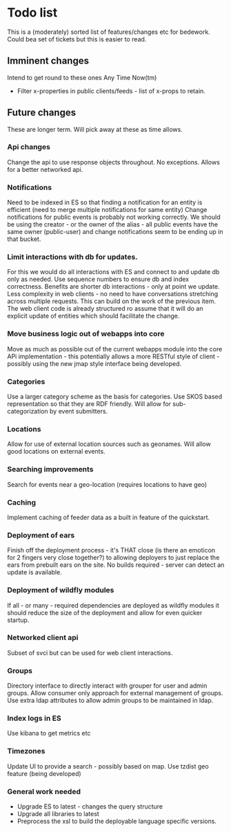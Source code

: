 # Todo list

This is a (moderately) sorted list of features/changes etc for bedework. Could bea set of tickets but this is easier to read.

## Imminent changes
Intend to get round to these ones Any Time Now(tm)
  * Filter x-properties in public clients/feeds - list of x-props to retain.

## Future changes
These are longer term. Will pick away at these as time allows.
  
### Api changes
Change the api to use response objects throughout. No exceptions. Allows for a better networked api.

### Notifications
Need to be indexed in ES so that finding a notification for an entity is efficient (need to merge multiple notifications for same entity)
Change notifications for public events is probably not working correctly. We should be using the creator - or the owner of the alias - all public events have the same owner (public-user) and change notifications seem to be ending up in that bucket.

### Limit interactions with db for updates.
For this we would do all interactions with ES and connect to and update db only as needed. Use sequence numbers to ensure db and index correctness. Benefits are shorter db interactions - only at point we update. Less complexity in web clients - no need to have conversations stretching across multiple requests. This can build on the work of the previous item. The web client code is already structured ro assume that it will do an explicit update of entities which should facilitate the change.

### Move business logic out of webapps into core
Move as much as possible out of the current webapps module into the core APi implementation - this potentially allows a more RESTful style of client - possibly using the new jmap style interface being developed.

### Categories
Use a larger category scheme as the basis for categories. Use SKOS based representation so that they are RDF friendly. Will allow for sub-categorization by event submitters.

### Locations
Allow for use of external location sources such as geonames. Will allow good locations on external events.

### Searching improvements
Search for events near a geo-location (requires locations to have geo)

### Caching
Implement caching of feeder data as a built in feature of the quickstart.

### Deployment of ears
Finish off the deployment process - it's THAT close (is there an emoticon for 2 fingers very close together?) to allowing deployers to just replace the ears from prebuilt ears on the site. No builds required - server can detect an update is available.

### Deployment of wildfly modules
If all - or many - required dependencies are deployed as wildfly modules it should reduce the size of the deployment and allow for even quicker startup.

### Networked client api
Subset of svci but can be used for web client interactions.

### Groups
Directory interface to directly interact with grouper for user and admin groups. Allow consumer only approach for external management of groups. Use extra ldap attributes to allow admin groups to be maintained in ldap.

### Index logs in ES
Use kibana to get metrics etc

### Timezones
Update UI to provide a search - possibly based on map. Use tzdist geo feature (being developed)

### General work needed
  * Upgrade ES to latest - changes the query structure
  * Upgrade all libraries to latest
  * Preprocess the xsl to build the deployable language specific versions.


